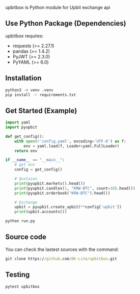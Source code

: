 upbitbox is Python module for Upbit exchange api 

## Use Python Package (Dependencies)
upbitbox requires:

- requests (>= 2.27.1)
- pandas (>= 1.4.2)
- PyJWT (>= 2.3.0)
- PyYAML (>= 6.0)

## Installation
```cmd
python3 -m venv .venv
pip install -r requirements.txt
```

## Get Started (Example)
```python
import yaml
import pyupbit

def get_config():
    with open(r'config.yaml', encoding='UTF-8') as f:
        env = yaml.load(f, Loader=yaml.FullLoader)
    return env

if __name__ == "__main__":
    # get env
    config = get_config()

    # Quotaion
    print(pyupbit.markets().head())
    print(pyupbit.candles(1, "KRW-BTC", count=10).head())
    print(pyupbit.orderbook("KRW-BTC").head())

    # Exchange
    upbit = pyupbit.create_upbit(**config['upbit'])
    print(upbit.accounts())
```
```cmd
python run.py
```

## Source code
You can check the lastest sources with the command:
```cmd
git clone https://github.com/DK-Lite/upbitbox.git
```

## Testing
```cmd
pytest upbitbox
```
